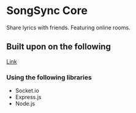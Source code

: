 # SongSync Core
Share lyrics with friends. Featuring online rooms.

## Built upon on the following
[Link](https://devdojo.com/dennis/use-socketio-to-build-a-game)

### Using the following libraries

* Socket.io
* Express.js
* Node.js
